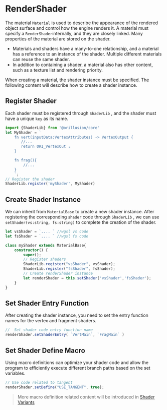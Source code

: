 # RenderShader
The material `Material` is used to describe the appearance of the rendered object surface and control how the engine renders it. A material must specify a `RenderShader`internally, and they are closely linked. Many properties of the material are stored on the shader.
- Materials and shaders have a many-to-one relationship, and a material has a reference to an instance of the shader. Multiple different materials can reuse the same shader.
- In addition to containing a shader, a material also has other content, such as a texture list and rendering priority.

When creating a material, the shader instance must be specified. The following content will describe how to create a shader instance.

## Register Shader
Each shader must be registered through `ShaderLib` , and the shader must have a unique `key` as its name.
```ts
import {ShaderLib} from '@orillusion/core'
let MyShader = ` 
    fn vert(inputData:VertexAttributes) -> VertexOutput {
       //...
       return ORI_VertexOut ;
    }

    fn frag(){
        //...
    }
    `;
// Register the shader
ShaderLib.register('myShader', MyShader)
```

## Create Shader Instance
We can inherit from `MaterialBase` to create a new shader instance. After registering the corresponding `shader` code through `ShaderLib` , we can use `setShader(vs:string, fs:string)` to complete the creation of the shader.

```ts
let vsShader = `.... ` //wgsl vs code
let fsShader = `.... ` //wgsl fs code

class myShader extends MaterialBase{
    constructor() {
        super();
        // Register shaders
        ShaderLib.register("vsShader", vsShader);
        ShaderLib.register("fsShader", fsShader);
        // Create renderShader instance
        let renderShader = this.setShader('vsShader','fsShader');
    }
}
```

## Set Shader Entry Function
After creating the shader instance, you need to set the entry function names for the vertex and fragment shaders.
```ts
//  Set shader code entry function name
renderShader.setShaderEntry( `VertMain`, `FragMain` )
```

## Set Shader Define Macro
Using macro definitions can optimize your shader code and allow the program to efficiently execute different branch paths based on the set variables.
```ts
// Use code related to tangent
renderShader.setDefine("USE_TANGENT", true);
```

> More macro definition related content will be introduced in [Shader Variants](./shader_variants.md) 
